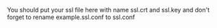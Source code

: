 You should put your ssl file here with name ssl.crt and ssl.key and don't forget to rename example.ssl.conf to ssl.conf
